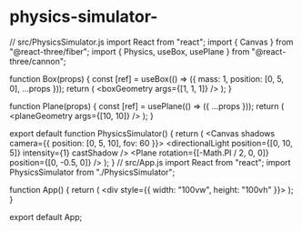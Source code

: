 # physics-simulator-
// src/PhysicsSimulator.js
import React from "react";
import { Canvas } from "@react-three/fiber";
import { Physics, useBox, usePlane } from "@react-three/cannon";

function Box(props) {
  const [ref] = useBox(() => ({ mass: 1, position: [0, 5, 0], ...props }));
  return (
    <mesh ref={ref} castShadow>
      <boxGeometry args={[1, 1, 1]} />
      <meshStandardMaterial color="orange" />
    </mesh>
  );
}

function Plane(props) {
  const [ref] = usePlane(() => ({ ...props }));
  return (
    <mesh ref={ref} receiveShadow>
      <planeGeometry args={[10, 10]} />
      <meshStandardMaterial color="lightblue" />
    </mesh>
  );
}

export default function PhysicsSimulator() {
  return (
    <Canvas shadows camera={{ position: [0, 5, 10], fov: 60 }}>
      <ambientLight />
      <directionalLight position={[0, 10, 5]} intensity={1} castShadow />
      <Physics>
        <Box />
        <Plane rotation={[-Math.PI / 2, 0, 0]} position={[0, -0.5, 0]} />
      </Physics>
    </Canvas>
  );
}
// src/App.js
import React from "react";
import PhysicsSimulator from "./PhysicsSimulator";

function App() {
  return (
    <div style={{ width: "100vw", height: "100vh" }}>
      <PhysicsSimulator />
    </div>
  );
}

export default App;
